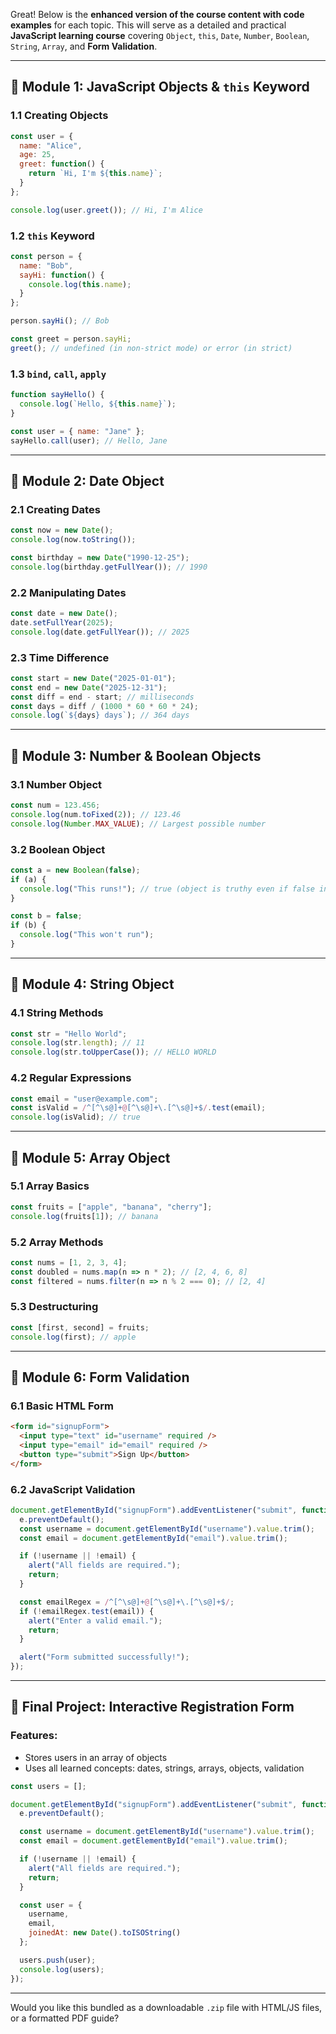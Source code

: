 Great! Below is the **enhanced version of the course content with code examples** for each topic. This will serve as a detailed and practical **JavaScript learning course** covering `Object`, `this`, `Date`, `Number`, `Boolean`, `String`, `Array`, and **Form Validation**.

---

## 🔹 **Module 1: JavaScript Objects & `this` Keyword**

### 1.1 Creating Objects

```javascript
const user = {
  name: "Alice",
  age: 25,
  greet: function() {
    return `Hi, I'm ${this.name}`;
  }
};

console.log(user.greet()); // Hi, I'm Alice
```

### 1.2 `this` Keyword

```javascript
const person = {
  name: "Bob",
  sayHi: function() {
    console.log(this.name);
  }
};

person.sayHi(); // Bob

const greet = person.sayHi;
greet(); // undefined (in non-strict mode) or error (in strict)
```

### 1.3 `bind`, `call`, `apply`

```javascript
function sayHello() {
  console.log(`Hello, ${this.name}`);
}

const user = { name: "Jane" };
sayHello.call(user); // Hello, Jane
```

---

## 📗 **Module 2: Date Object**

### 2.1 Creating Dates

```javascript
const now = new Date();
console.log(now.toString());

const birthday = new Date("1990-12-25");
console.log(birthday.getFullYear()); // 1990
```

### 2.2 Manipulating Dates

```javascript
const date = new Date();
date.setFullYear(2025);
console.log(date.getFullYear()); // 2025
```

### 2.3 Time Difference

```javascript
const start = new Date("2025-01-01");
const end = new Date("2025-12-31");
const diff = end - start; // milliseconds
const days = diff / (1000 * 60 * 60 * 24);
console.log(`${days} days`); // 364 days
```

---

## 📙 **Module 3: Number & Boolean Objects**

### 3.1 Number Object

```javascript
const num = 123.456;
console.log(num.toFixed(2)); // 123.46
console.log(Number.MAX_VALUE); // Largest possible number
```

### 3.2 Boolean Object

```javascript
const a = new Boolean(false);
if (a) {
  console.log("This runs!"); // true (object is truthy even if false inside)
}

const b = false;
if (b) {
  console.log("This won't run");
}
```

---

## 📕 **Module 4: String Object**

### 4.1 String Methods

```javascript
const str = "Hello World";
console.log(str.length); // 11
console.log(str.toUpperCase()); // HELLO WORLD
```

### 4.2 Regular Expressions

```javascript
const email = "user@example.com";
const isValid = /^[^\s@]+@[^\s@]+\.[^\s@]+$/.test(email);
console.log(isValid); // true
```

---

## 📒 **Module 5: Array Object**

### 5.1 Array Basics

```javascript
const fruits = ["apple", "banana", "cherry"];
console.log(fruits[1]); // banana
```

### 5.2 Array Methods

```javascript
const nums = [1, 2, 3, 4];
const doubled = nums.map(n => n * 2); // [2, 4, 6, 8]
const filtered = nums.filter(n => n % 2 === 0); // [2, 4]
```

### 5.3 Destructuring

```javascript
const [first, second] = fruits;
console.log(first); // apple
```

---

## 📔 **Module 6: Form Validation**

### 6.1 Basic HTML Form

```html
<form id="signupForm">
  <input type="text" id="username" required />
  <input type="email" id="email" required />
  <button type="submit">Sign Up</button>
</form>
```

### 6.2 JavaScript Validation

```javascript
document.getElementById("signupForm").addEventListener("submit", function(e) {
  e.preventDefault();
  const username = document.getElementById("username").value.trim();
  const email = document.getElementById("email").value.trim();

  if (!username || !email) {
    alert("All fields are required.");
    return;
  }

  const emailRegex = /^[^\s@]+@[^\s@]+\.[^\s@]+$/;
  if (!emailRegex.test(email)) {
    alert("Enter a valid email.");
    return;
  }

  alert("Form submitted successfully!");
});
```

---

## 🧪 Final Project: Interactive Registration Form

### Features:

* Stores users in an array of objects
* Uses all learned concepts: dates, strings, arrays, objects, validation

```javascript
const users = [];

document.getElementById("signupForm").addEventListener("submit", function(e) {
  e.preventDefault();

  const username = document.getElementById("username").value.trim();
  const email = document.getElementById("email").value.trim();

  if (!username || !email) {
    alert("All fields are required.");
    return;
  }

  const user = {
    username,
    email,
    joinedAt: new Date().toISOString()
  };

  users.push(user);
  console.log(users);
});
```

---

Would you like this bundled as a downloadable `.zip` file with HTML/JS files, or a formatted PDF guide?
